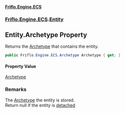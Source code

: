 #### [Friflo.Engine.ECS](index.md 'index')
### [Friflo.Engine.ECS](Friflo.Engine.ECS.md 'Friflo.Engine.ECS').[Entity](Entity.md 'Friflo.Engine.ECS.Entity')

## Entity.Archetype Property

Returns the [Archetype](Entity.Archetype.md 'Friflo.Engine.ECS.Entity.Archetype') that contains the entity.

```csharp
public Friflo.Engine.ECS.Archetype Archetype { get; }
```

#### Property Value
[Archetype](Archetype.md 'Friflo.Engine.ECS.Archetype')

### Remarks
The [Archetype](Entity.Archetype.md 'Friflo.Engine.ECS.Entity.Archetype') the entity is stored.<br/>Return null if the entity is [detached](StoreOwnership.md#Friflo.Engine.ECS.StoreOwnership.detached 'Friflo.Engine.ECS.StoreOwnership.detached')